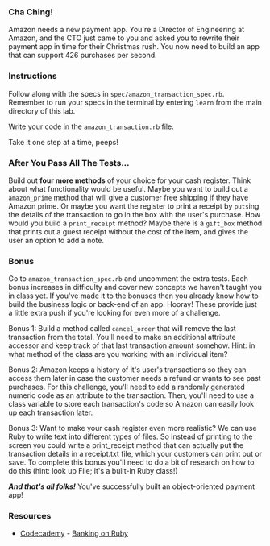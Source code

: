 ### Cha Ching!

Amazon needs a new payment app. You're a Director of Engineering at Amazon, and the CTO just came to you and asked you to rewrite their payment app in time for their Christmas rush. You now need to build an app that can support 426 purchases per second. 


### Instructions
Follow along with the specs in `spec/amazon_transaction_spec.rb`. Remember to run your specs in the terminal by entering `learn` from the main directory of this lab.

Write your code in the `amazon_transaction.rb` file.

Take it one step at a time, peeps!

### After You Pass All The Tests...
Build out **four more methods** of your choice for your cash register. Think about what functionality would be useful. Maybe you want to build out a `amazon_prime` method that will give a customer free shipping if they have Amazon prime. Or maybe you want the register to print a receipt by `puts`ing the details of the transaction to go in the box with the user's purchase. How would you build a `print_receipt` method? Maybe there is a `gift_box` method that prints out a guest receipt without the cost of the item, and gives the user an option to add a note.

### Bonus
Go to `amazon_transaction_spec.rb` and uncomment the extra tests. Each bonus increases in difficulty and cover new concepts we haven't taught you in class yet. If you've made it to the bonuses then you already know how to build the business logic or back-end of an app. Hooray! These provide just a little extra push if you're looking for even more of a challenge. 

Bonus 1: Build a method called `cancel_order` that will remove the last transaction from the total. You'll need to make an additional attribute accessor and keep track of that last transaction amount somehow. Hint: in what method of the class are you working with an individual item?

Bonus 2: Amazon keeps a history of it's user's transactions so they can access them later in case the customer needs a refund or wants to see past purchases. For this challenge, you'll need to add a randomly generated numeric code as an attribute to the transaction. Then, you'll need to use a class variable to store each transaction's code so Amazon can easily look up each transaction later.

Bonus 3: Want to make your cash register even more realistic? We can use Ruby to write text into different types of files. So instead of printing to the screen you could write a print_receipt method that can actually put the transaction details in a receipt.txt file, which your customers can print out or save. To complete this bonus you'll need to do a bit of research on how to do this (hint: look up File; it's a built-in Ruby class!)

***And that's all folks!*** You've successfully built an object-oriented payment app!

### Resources
* [Codecademy](http://www.codecademy.com/dashboard) - [Banking on Ruby](http://www.codecademy.com/courses/ruby-beginner-en-32cN3/0/1)

